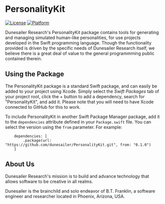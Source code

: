 PersonalityKit
==============

[![License](https://img.shields.io/badge/License-MIT-blue.svg)](https://github.com/dunesailer/PersonalityKit/blob/master/LICENSE)
[![Platform](https://img.shields.io/badge/in-swift5.2-orange.svg)](https://github.com/apple/swift)

Dunesailer Research's PersonalityKit package contains tools for generating and managing simulated human-like personalities, for use projects developed in the Swift programming language. Though the functionality provided is driven by the specific needs of Dunesailer Research itself, we believe there is a great deal of value to the general programmming public contained therein.


## Using the Package

The PersonalityKit package is a standard Swift package, and can easily be added to your project using Xcode. Simply select the *Swift Packages* tab of your project root, click the + button to add a dependency, search for "PersonalityKit", and add it. Please note that you will need to have Xcode connected to GitHub for this to work.

To include PersonalityKit in another Swift Package Manager package, add it to the `dependencies` attribute defined in your `Package.swift` file. You can select the version using the `from` parameter. For example:
```
	dependencies: [
		.package(url: "https://github.com/dunesailer/PersonalityKit.git", from: "0.1.0")
	]
```


## About Us

Dunesailer Research's mission is to build and advance technology that allows software to be creative in all realms.

Dunesailer is the brainchild and solo endeavor of B.T. Franklin, a software engineer and researcher located in Phoenix, Arizona, USA.
